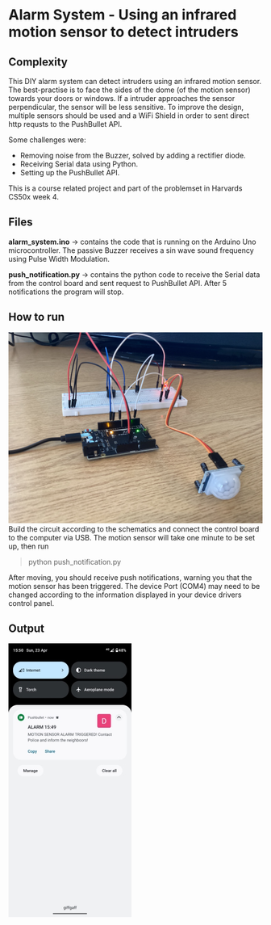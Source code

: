 # Alarm System - Using an infrared motion sensor to detect intruders
## Complexity
This DIY alarm system can detect intruders using an infrared motion sensor. The best-practise is to face the sides of the dome (of the motion sensor) towards your doors or windows. If a intruder approaches the sensor perpendicular, the sensor will be less sensitive. To improve the design, multiple sensors should be used and a WiFi Shield in order to sent direct http requsts to the PushBullet API.

Some challenges were:
* Removing noise from the Buzzer, solved by adding a rectifier diode.
* Receiving Serial data using Python.
* Setting up the PushBullet API. 

This is a course related project and part of the problemset in Harvards CS50x week 4.

## Files
**alarm_system.ino** &rarr; 
contains the code that is running on the Arduino Uno microcontroller. The passive Buzzer receives a sin wave sound frequency using Pulse Width Modulation.

**push_notification.py** &rarr;
contains the python code to receive the Serial data from the control board and sent request to PushBullet API. After 5 notifications the program will stop.

## How to run
![alt text](https://github.com/DenisPals/alarmSystem/blob/main/setupImg.jpeg?raw=true)
Build the circuit according to the schematics and connect the control board to the computer via USB. The motion sensor will take one minute to be set up, then run
> python push_notification.py

After moving, you should receive push notifications, warning you that the motion sensor has been triggered.
The device Port (COM4) may need to be changed according to the information displayed in your device drivers control panel.

## Output

![alt text](https://github.com/DenisPals/alarmSystem/blob/main/notificationImg.jpeg?raw=true)